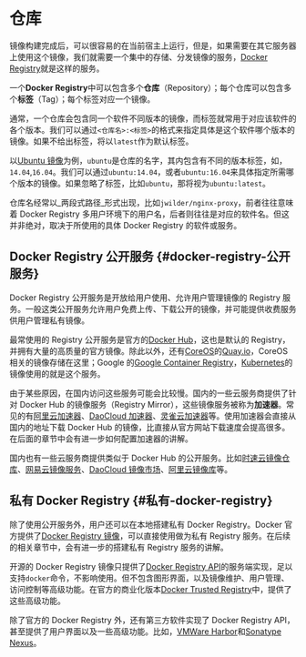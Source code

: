 # 仓库

镜像构建完成后，可以很容易的在当前宿主上运行，但是，如果需要在其它服务器上使用这个镜像，我们就需要一个集中的存储、分发镜像的服务，[Docker Registry](https://docs.docker.com/registry/)就是这样的服务。

一个**Docker Registry**中可以包含多个**仓库**（Repository）；每个仓库可以包含多个**标签**（Tag）；每个标签对应一个镜像。

通常，一个仓库会包含同一个软件不同版本的镜像，而标签就常用于对应该软件的各个版本。我们可以通过`<仓库名>:<标签>`的格式来指定具体是这个软件哪个版本的镜像。如果不给出标签，将以`latest`作为默认标签。

以[Ubuntu 镜像](https://hub.docker.com/_/ubuntu/)为例，`ubuntu`是仓库的名字，其内包含有不同的版本标签，如，`14.04`,`16.04`。我们可以通过`ubuntu:14.04`，或者`ubuntu:16.04`来具体指定所需哪个版本的镜像。如果忽略了标签，比如`ubuntu`，那将视为`ubuntu:latest`。

仓库名经常以_两段式路径_形式出现，比如`jwilder/nginx-proxy`，前者往往意味着 Docker Registry 多用户环境下的用户名，后者则往往是对应的软件名。但这并非绝对，取决于所使用的具体 Docker Registry 的软件或服务。

## Docker Registry 公开服务 {#docker-registry-公开服务}

Docker Registry 公开服务是开放给用户使用、允许用户管理镜像的 Registry 服务。一般这类公开服务允许用户免费上传、下载公开的镜像，并可能提供收费服务供用户管理私有镜像。

最常使用的 Registry 公开服务是官方的[Docker Hub](https://hub.docker.com/)，这也是默认的 Registry，并拥有大量的高质量的官方镜像。除此以外，还有[CoreOS](https://coreos.com/)的[Quay.io](https://quay.io/repository/)，CoreOS 相关的镜像存储在这里；Google 的[Google Container Registry](https://cloud.google.com/container-registry/)，[Kubernetes](http://kubernetes.io/)的镜像使用的就是这个服务。

由于某些原因，在国内访问这些服务可能会比较慢。国内的一些云服务商提供了针对 Docker Hub 的镜像服务（Registry Mirror），这些镜像服务被称为**加速器**。常见的有[阿里云加速器](https://cr.console.aliyun.com/#/accelerator)、[DaoCloud 加速器](https://www.daocloud.io/mirror#accelerator-doc)、[灵雀云加速器](http://docs.alauda.cn/feature/accelerator.html)等。使用加速器会直接从国内的地址下载 Docker Hub 的镜像，比直接从官方网站下载速度会提高很多。在后面的章节中会有进一步如何配置加速器的讲解。

国内也有一些云服务商提供类似于 Docker Hub 的公开服务。比如[时速云镜像仓库](https://hub.tenxcloud.com/)、[网易云镜像服务](https://c.163.com/hub#/m/library/)、[DaoCloud 镜像市场](https://hub.daocloud.io/)、[阿里云镜像库](https://cr.console.aliyun.com/)等。

## 私有 Docker Registry {#私有-docker-registry}

除了使用公开服务外，用户还可以在本地搭建私有 Docker Registry。Docker 官方提供了[Docker Registry 镜像](https://hub.docker.com/_/registry/)，可以直接使用做为私有 Registry 服务。在后续的相关章节中，会有进一步的搭建私有 Registry 服务的讲解。

开源的 Docker Registry 镜像只提供了[Docker Registry API](https://docs.docker.com/registry/spec/api/)的服务端实现，足以支持`docker`命令，不影响使用。但不包含图形界面，以及镜像维护、用户管理、访问控制等高级功能。在官方的商业化版本[Docker Trusted Registry](https://docs.docker.com/datacenter/dtr/2.0/)中，提供了这些高级功能。

除了官方的 Docker Registry 外，还有第三方软件实现了 Docker Registry API，甚至提供了用户界面以及一些高级功能。比如，[VMWare Harbor](http://vmware.github.io/harbor/index_cn.html)和[Sonatype Nexus](https://www.sonatype.com/docker)。

